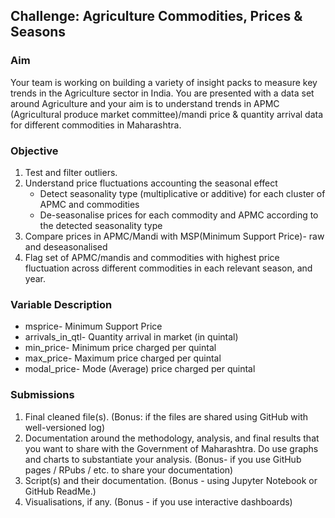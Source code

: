 ## Challenge: Agriculture Commodities, Prices & Seasons

### Aim
Your team is working on building a variety of insight packs to measure key trends in the Agriculture sector in India. You are presented with a data set around Agriculture and your aim is to understand trends in APMC (Agricultural produce market committee)/mandi price & quantity arrival data for different commodities in Maharashtra.

### Objective
1. Test and filter outliers.
2. Understand price fluctuations accounting the seasonal effect
    * Detect seasonality type (multiplicative or additive) for each cluster of APMC and commodities
    * De-seasonalise prices for each commodity and APMC according to the detected seasonality type
3. Compare prices in APMC/Mandi with MSP(Minimum Support Price)- raw and deseasonalised
4. Flag set of APMC/mandis and commodities with highest price fluctuation across different commodities in each relevant season, and year.

### Variable Description
- msprice- Minimum Support Price
- arrivals_in_qtl- Quantity arrival in market (in quintal)
- min_price- Minimum price charged per quintal
- max_price- Maximum price charged per quintal
- modal_price- Mode (Average) price charged per quintal

### Submissions
1. Final cleaned file(s). (Bonus: if the files are shared using GitHub with well-versioned log)
2. Documentation around the methodology, analysis, and final results that you want to share with the Government of Maharashtra. Do use graphs and charts to substantiate your analysis. (Bonus- if you use GitHub pages / RPubs / etc. to share your documentation)
3. Script(s) and their documentation. (Bonus - using Jupyter Notebook or GitHub ReadMe.)
4. Visualisations, if any. (Bonus - if you use interactive dashboards)

